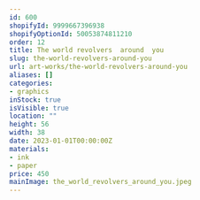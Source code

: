 ```yaml
---
id: 600
shopifyId: 9999667396938
shopifyOptionId: 50053874811210
order: 12
title: The world revolvers  around  you
slug: the-world-revolvers-around-you
url: art-works/the-world-revolvers-around-you
aliases: []
categories:
- graphics
inStock: true
isVisible: true
location: ""
height: 56
width: 38
date: 2023-01-01T00:00:00Z
materials:
- ink
- paper
price: 450
mainImage: the_world_revolvers_around_you.jpeg
---
```

